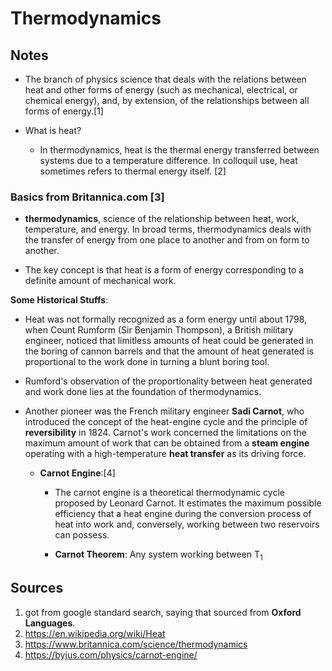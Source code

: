 # Thermodynamics

## Notes

- The branch of physics science that deals with the relations between heat and other forms of energy (such as mechanical, electrical, or chemical energy), and, by extension, of the relationships between all forms of energy.\[1\]

- What is heat?
    - In thermodynamics, heat is the thermal energy transferred between systems due to a temperature difference. In colloquil use, heat sometimes refers to thermal energy itself. \[2\]

### Basics from Britannica.com \[3\]

- **thermodynamics**, science of the relationship between heat, work, temperature, and energy. In broad terms, thermodynamics deals with the transfer of energy from one place to another and from on form to another.

- The key concept is that heat is a form of energy corresponding to a definite amount of mechanical work.

**Some Historical Stuffs**:

- Heat was not formally recognized as a form energy until about 1798, when Count Rumform (Sir Benjamin Thompson), a British military engineer, noticed that limitless amounts of heat could be generated in the boring of cannon barrels and that the amount of heat generated is proportional to the work done in turning a blunt boring tool.

- Rumford's observation of the proportionality between heat generated and work done lies at the foundation of thermodynamics.

- Another pioneer was the French military engineer **Sadi Carnot**, who introduced the concept of the heat-engine cycle and the principle of **reversibility** in 1824. Carnot's work concerned the limitations on the maximum amount of work that can be obtained from a **steam engine** operating with a high-temperature **heat transfer** as its driving force.

    - **Carnot Engine**:\[4\]
        - The carnot engine is a theoretical thermodynamic cycle proposed by Leonard Carnot. It estimates the maximum possible efficiency that a heat engine during the conversion process of heat into work and, conversely, working between two reservoirs can possess.

        - **Carnot Theorem**: Any system working between T<sub>1</sub>
        


## Sources

1. got from google standard search, saying that sourced from **Oxford Languages**.
2. https://en.wikipedia.org/wiki/Heat
3. https://www.britannica.com/science/thermodynamics
4. https://byjus.com/physics/carnot-engine/


